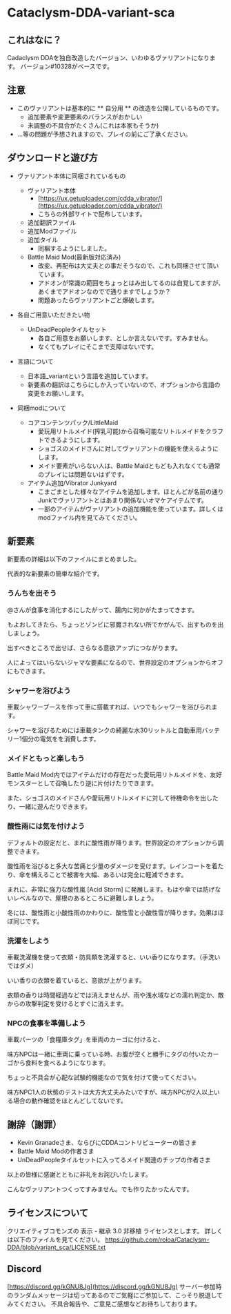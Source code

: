 

# Cataclysm-DDA-variant-sca

## これはなに？

Cadaclysm DDAを独自改造したバージョン、いわゆるヴァリアントになります。
バージョン#10328がベースです。

## 注意

- このヴァリアントは基本的に ** 自分用 ** の改造を公開しているものです。
  - 追加要素や変更要素のバランスがおかしい
  - 未調整の不具合がたくさん(これは本家もそうか)
- ...等の問題が予想されますので、プレイの前にご了承ください。

## ダウンロードと遊び方

- ヴァリアント本体に同梱されているもの
	- ヴァリアント本体
		- [https://ux.getuploader.com/cdda_vibrator/](https://ux.getuploader.com/cdda_vibrator/)
		- こちらの外部サイトで配布しています。
	- 追加翻訳ファイル
	- 追加Modファイル
	- 追加タイル
		- 同梱するようにしました。
	- Battle Maid Mod(最新版対応済み)
		- 改変、再配布は大丈夫との事だそうなので、これも同梱させて頂いています。
		- アドオンが常識の範囲をちょっとはみ出してるのは自覚してますが、あくまでアドオンなのでで通りますでしょうか？
		- 問題あったらヴァリアントごと爆破します。

- 各自ご用意いただきたい物
	- UnDeadPeopleタイルセット
		- 各自ご用意をお願いします、としか言えないです。すみません。
		- なくてもプレイにそこまで支障はないです。

- 言語について
	- 日本語_variantという言語を追加しています。
	- 新要素の翻訳はこちらにしか入っていないので、オプションから言語の変更をお願いします。

- 同梱modについて
	- コアコンテンツパック/LittleMaid
		- 愛玩用リトルメイド(搾乳可能)から召喚可能なリトルメイドをクラフトできるようにします。
		- ショゴスのメイドさんに対してヴァリアントの機能を使えるようにします。
		- メイド要素がいらない人は、Battle Maidともども入れなくても通常のプレイには問題ないはずです。
	- アイテム追加/Vibrator Junkyard
		- こまごまとした様々なアイテムを追加します。ほとんどが名前の通りJunkでヴァリアントとはあまり関係ないオマケアイテムです。
		- 一部のアイテムがヴァリアントの追加機能を使っています。詳しくはmodファイル内を見てみてください。

## 新要素

新要素の詳細は以下のファイルにまとめました。

代表的な新要素の簡単な紹介です。

### うんちを出そう

@さんが食事を消化するにしたがって、腸内に何かがたまってきます。

もよおしてきたら、ちょっとゾンビに邪魔されない所でかがんで、出すものを出しましょう。

出すべきところで出せば、さらなる意欲アップにつながります。

人によってはいらないジャマな要素になるので、世界設定のオプションからオフにもできます。

### シャワーを浴びよう

車載シャワーブースを作って車に搭載すれば、いつでもシャワーを浴びられます。

シャワーを浴びるためには車載タンクの綺麗な水30リットルと自動車用バッテリー1個分の電気をを消費します。

### メイドともっと楽しもう

Battle Maid Mod内ではアイテムだけの存在だった愛玩用リトルメイドを、友好モンスターとして召喚したり逆に片付けたりできます。

また、ショゴスのメイドさんや愛玩用リトルメイドに対して待機命令を出したり、一緒に遊んだりできます。

### 酸性雨には気を付けよう

デフォルトの設定だと、まれに酸性雨が降ります。世界設定のオプションから調整できます。

酸性雨を浴びると多大な苦痛と少量のダメージを受けます。レインコートを着たり、傘を構えることで被害を大幅、あるいは完全に軽減できます。

まれに、非常に強力な酸性嵐 [Acid Storm] に発展します。もはや傘では防げないレベルなので、屋根のあるところに避難しましょう。

冬には、酸性雨と小酸性雨のかわりに、酸性雪と小酸性雪が降ります。効果はほぼ同じです。

### 洗濯をしよう

車載洗濯機を使って衣類・防具類を洗濯すると、いい香りになります。（手洗いではダメ）

いい香りの衣類を着ていると、意欲が上がります。

衣類の香りは時間経過などでは消えませんが、雨や浅水域などの濡れ判定か、敵からの攻撃判定を受けるとすぐに消えます。

### NPCの食事を準備しよう

車載パーツの「食糧庫タグ」を車両のカーゴに付けると、

味方NPCは一緒に車両に乗っている時、お腹が空くと勝手にタグの付いたカーゴから食料を食べるようになります。

ちょっと不具合が心配な試験的機能なので気を付けて使ってください。

味方NPC1人の状態のテストは大方大丈夫みたいですが、味方NPCが2人以上いる場合の動作確認をほとんどしてないです。


## 謝辞（謝罪）

- Kevin Granadeさま、ならびにCDDAコントリビューターの皆さま
- Battle Maid Modの作者さま
- UnDeadPeopleタイルセットに入ってるメイド関連のチップの作者さま

以上の皆様に感謝とともに非礼をお詫びいたします。

こんなヴァリアントつくってすみません。でも作りたかったんです。

## ライセンスについて

クリエイティブコモンズの 表示 - 継承 3.0 非移植 ライセンスとします。
詳しくは以下のファイルを見てください。
https://github.com/roloa/Cataclysm-DDA/blob/variant_sca/LICENSE.txt

## Discord

[https://discord.gg/kGNU8Jg](https://discord.gg/kGNU8Jg)
サーバー参加時のランダムメッセージは切ってあるのでご気軽にご参加して、こっそり脱退してみてください。
不具合報告や、ご意見ご感想などお待ちしております。

